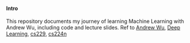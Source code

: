 #### Intro
This repository documents my journey of learning Machine Learning with Andrew Wu, including code and lecture slides. Ref to [Andrew Wu](https://www.bilibili.com/video/BV1owrpYKEtP/?spm_id_from=333.337.search-card.all.click), [Deep Learning](https://www.bilibili.com/list/88461692/?sid=1528929&spm_id_from=333.1387.0.0&oid=15532370&bvid=BV1bx411M7Zx), [cs229](https://www.bilibili.com/video/BV1JE411w7Ub?vd_source=d27edf7fea5c8e8fca74c6f9bc5b67ea&spm_id_from=333.788.videopod.episodes&p=16), [cs224n](https://www.bilibili.com/video/BV1hx4y1V7ed?spm_id_from=333.788.videopod.sections&vd_source=d27edf7fea5c8e8fca74c6f9bc5b67ea)
